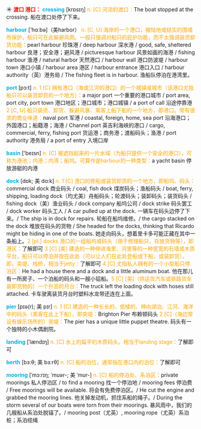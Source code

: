 ☀ <font color="red">**渡口 港口：**</font>
<font color="sky blue">**crossing**</font> [krɒsɪŋ] 
<font color="orange">n. [C] 河流的渡口：</font>The boat stopped at the crossing. 船在渡口处停了下来。

<font color="sky blue">**harbour**</font> ['hɑːbə]（美harbor）
<font color="orange">n. [C, U] 海岸的一个港口，被陆地或结实的围墙所保护，船只可在此躲避风雨。一般只强调对船只的庇护功能，而不太强调装货卸货功能：</font>pearl harbour 珍珠港 / deep harbour 深水港 / good, safe, sheltered harbour 良港；安全港；避风港 / picturesque harbour 风景如画的海港 / fishing harbour 渔港 / natural harbor 天然港口 / harbour wall 港口防波堤 / harbour town 港口小镇 / harbour area 港区 / harbour entrance 港口入口 / harbour authority（英）港务局 / The fishing fleet is in harbour. 渔船队停泊在港湾里。

<font color="sky blue">**port**</font> [pɔ:t] 
<font color="orange">n. 1 [C] 拥有港口（海或江河的港口）的一个城镇或城市（该港口尤指船只可以装货卸货的一个地方）：</font>a major port 一个重要的港口城市 / port area, port city, port town 港口地区；港口城市；港口城镇 / a port of call 沿途停靠港 <font color="orange">2 [C, U] 船只装货、卸货、躲避风暴、乘客上船下船的一个地方，即港口。带有很浓的商业味道：</font>naval port 军港 / coastal, foreign, home, sea port 沿海港口；外国港口；船籍港；海港 / Channel port 英吉利海峡的港口 / cargo, commercial, ferry, fishing port 货运港；商务港；渡船码头；渔港 / port authority 港务局 / a port of entry 入境口岸

<font color="sky blue">**basin**</font> ['beɪsn] 
<font color="orange">n. [C] 被遮挡起来的一片水域（为船只提供一个安全的港口），可称为港池；内港；内湾；船坞。可算作是harbour的一种类型：</font>a yacht basin 停放游艇的内港
           
<font color="sky blue">**dock**</font> [dɒk; 美 dɑ:k]
<font color="orange">n. 1 [C] 港口的修船或装货卸货的一个地方，即船坞、码头：</font>commercial dock 商业码头 / coal, fish dock 煤炭码头；渔船码头 / boat, ferry, shipping, loading dock（均尤美）舟船码头；轮渡码头；装卸码头；装货码头 / fishing dock（美）渔业码头 / dock company 船坞公司 / dock strike 码头罢工 / dock worker 码头工人 / A car pulled up at the dock. 一辆车在码头边停了下来。/ The ship is in dock for repairs. 轮船在船坞维修。/ the cargo stacked on the dock 堆放在码头的货物 / She headed for the docks, thinking that Ricardo might be hiding in one of the boats. 她走向码头，想着里卡多可能正藏在其中一条船上。<font color="orange">2 [pl.] docks 港口的一组船坞或码头（用于修理船只、存放货物等），即港区：</font>了解即可 <font color="orange">3 [C] [美] 建造的一种伸进海里、河里等的一种宽宽的石墙或木质平台，船只可以停泊并拴在此处（可以让人们在此处登船或下船，或装卸货），即，突堤、栈桥，相当于jetty：</font>了解即可 <font color="orange">4 [C] 尤指私人拥有的一个小型船只停泊区：</font>He had a house there and a dock and a little aluminum boat. 他在那儿有一所房子、一个泊船的码头和一艘小铝船。<font color="orange">5 [C] [美]（供运货汽车或铁路货车装卸货物的）一个升高的月台：</font>The truck left the loading dock with hoses still attached. 卡车驶离装货月台时塑料水龙带还连在上面。
           
<font color="sky blue">**pier**</font> [pɪə(r); 美 pɪr]
<font color="orange">n. 1 [C] 建造的一种长长的、低矮的、伸向湖泊、江河、海洋中的码头（乘客在此上下船），即突堤：</font>Brighton Pier 布赖顿码头 <font color="orange">2 [C]（海边常设有娱乐场所的）突堤：</font>The pier has a unique little puppet theatre. 码头有一个独特的小木偶剧院。
           
<font color="sky blue">**landing**</font> [ˈlændɪŋ]
<font color="orange">n. [C] 水上的扁平的木质码头。相当于landing stage：</font>了解即可

<font color="sky blue">**berth**</font> [bɜ:θ; 美 bɜ:rθ]
<font color="orange">n. [C] 船的泊位，通常指在港口内的泊位：</font>了解即可
        
<font color="sky blue">**mooring**</font> [ˈmɔ:rɪŋ; ˈmʊər-; 美 ˈmʊr-]
<font color="orange">n. [C] 船的停泊处、系泊区：</font>private moorings 私人停泊区 / to find a mooring 找一个停泊地 / mooring fees 停泊费 / Free moorings will be available. 将会有免费停泊区。/ He cut the engine and grabbed the mooring lines. 他关掉发动机，抓住系船的绳子。/ During the storm several of our boats were torn from their moorings. 暴风雨中，我们的几艘船从系泊处脱锚了。/ mooring post（尤英）, mooring rope（尤英）系泊桩；系泊缆绳

